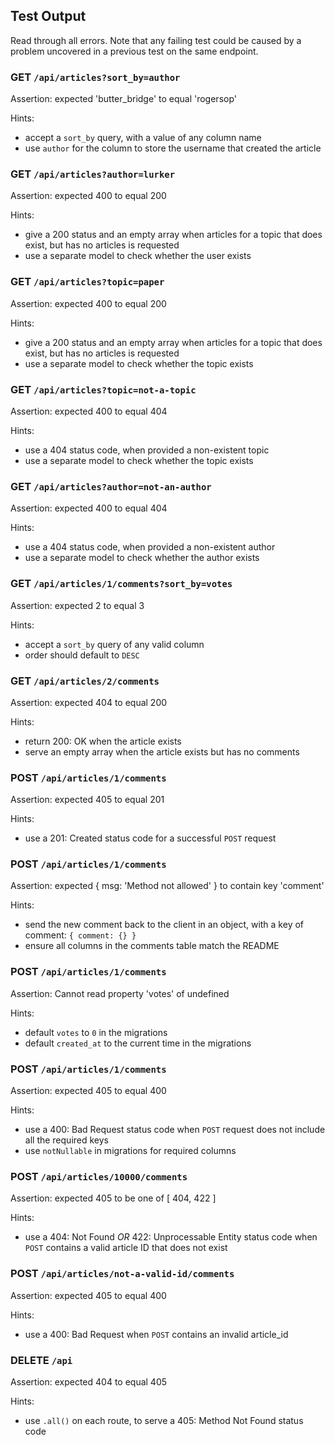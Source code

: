 ## Test Output

Read through all errors. Note that any failing test could be caused by a problem uncovered in a previous test on the same endpoint.

### GET `/api/articles?sort_by=author`

Assertion: expected 'butter_bridge' to equal 'rogersop'

Hints:

- accept a `sort_by` query, with a value of any column name
- use `author` for the column to store the username that created the article

### GET `/api/articles?author=lurker`

Assertion: expected 400 to equal 200

Hints:

- give a 200 status and an empty array when articles for a topic that does exist, but has no articles is requested
- use a separate model to check whether the user exists

### GET `/api/articles?topic=paper`

Assertion: expected 400 to equal 200

Hints:

- give a 200 status and an empty array when articles for a topic that does exist, but has no articles is requested
- use a separate model to check whether the topic exists

### GET `/api/articles?topic=not-a-topic`

Assertion: expected 400 to equal 404

Hints:

- use a 404 status code, when provided a non-existent topic
- use a separate model to check whether the topic exists

### GET `/api/articles?author=not-an-author`

Assertion: expected 400 to equal 404

Hints:

- use a 404 status code, when provided a non-existent author
- use a separate model to check whether the author exists

### GET `/api/articles/1/comments?sort_by=votes`

Assertion: expected 2 to equal 3

Hints:

- accept a `sort_by` query of any valid column
- order should default to `DESC`

### GET `/api/articles/2/comments`

Assertion: expected 404 to equal 200

Hints:

- return 200: OK when the article exists
- serve an empty array when the article exists but has no comments

### POST `/api/articles/1/comments`

Assertion: expected 405 to equal 201

Hints:

- use a 201: Created status code for a successful `POST` request

### POST `/api/articles/1/comments`

Assertion: expected { msg: 'Method not allowed' } to contain key 'comment'

Hints:

- send the new comment back to the client in an object, with a key of comment: `{ comment: {} }`
- ensure all columns in the comments table match the README

### POST `/api/articles/1/comments`

Assertion: Cannot read property 'votes' of undefined

Hints:

- default `votes` to `0` in the migrations
- default `created_at` to the current time in the migrations

### POST `/api/articles/1/comments`

Assertion: expected 405 to equal 400

Hints:

- use a 400: Bad Request status code when `POST` request does not include all the required keys
- use `notNullable` in migrations for required columns

### POST `/api/articles/10000/comments`

Assertion: expected 405 to be one of [ 404, 422 ]

Hints:

- use a 404: Not Found _OR_ 422: Unprocessable Entity status code when `POST` contains a valid article ID that does not exist

### POST `/api/articles/not-a-valid-id/comments`

Assertion: expected 405 to equal 400

Hints:

- use a 400: Bad Request when `POST` contains an invalid article_id

### DELETE `/api`

Assertion: expected 404 to equal 405

Hints:

- use `.all()` on each route, to serve a 405: Method Not Found status code
